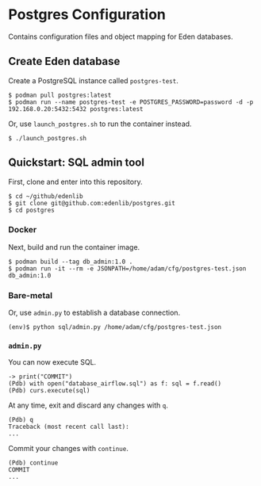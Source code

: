 # Postgres Configuration
Contains configuration files and object mapping for Eden databases.

## Create Eden database
Create a PostgreSQL instance called `postgres-test`.
```shell
$ podman pull postgres:latest
$ podman run --name postgres-test -e POSTGRES_PASSWORD=password -d -p 192.168.0.20:5432:5432 postgres:latest
```

Or, use `launch_postgres.sh` to run the container instead.
```shell
$ ./launch_postgres.sh
```

## Quickstart: SQL admin tool
First, clone and enter into this repository.
```shell
$ cd ~/github/edenlib
$ git clone git@github.com:edenlib/postgres.git
$ cd postgres
```

### Docker
Next, build and run the container image.
```shell
$ podman build --tag db_admin:1.0 .
$ podman run -it --rm -e JSONPATH=/home/adam/cfg/postgres-test.json db_admin:1.0
```

### Bare-metal
Or, use `admin.py` to establish a database connection.
```shell
(env)$ python sql/admin.py /home/adam/cfg/postgres-test.json
```

### `admin.py`
You can now execute SQL.
```shell
-> print("COMMIT")
(Pdb) with open("database_airflow.sql") as f: sql = f.read()
(Pdb) curs.execute(sql)
```

At any time, exit and discard any changes with `q`.
```shell
(Pdb) q
Traceback (most recent call last):
...
```

Commit your changes with `continue`.
```shell
(Pdb) continue
COMMIT
...
```
